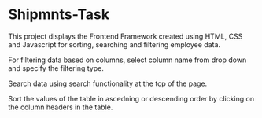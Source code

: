 # Shipmnts-Task

This project displays the Frontend Framework created using HTML, CSS and Javascript for sorting, searching and filtering employee data.

For filtering data based on columns, select column name from drop down and specify the filtering type.

Search data using search functionality at the top of the page.

Sort the values of the table in ascedning or descending order by clicking on the column headers in the table.
